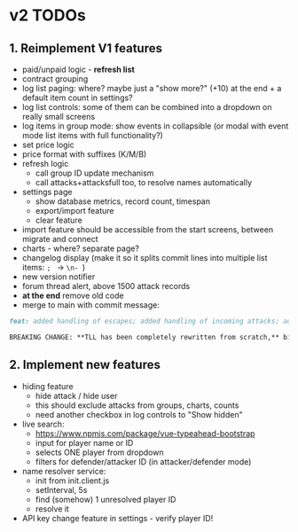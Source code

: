 # v2 TODOs

## 1. Reimplement V1 features

- paid/unpaid logic - **refresh list**
- contract grouping
- log list paging: where? maybe just a "show more?" (+10) at the end + a default item count in settings?
- log list controls: some of them can be combined into a dropdown on really small screens
- log items in group mode: show events in collapsible (or modal with event mode list items with full functionality?)
- set price logic
- price format with suffixes (K/M/B)
- refresh logic
	- call group ID update mechanism
	- call attacks+attacksfull too, to resolve names automatically
- settings page
	- show database metrics, record count, timespan
	- export/import feature
	- clear feature
- import feature should be accessible from the start screens, between migrate and connect
- charts - where? separate page?
- changelog display (make it so it splits commit lines into multiple list items: `; ` -> `\n- `)
- new version notifier
- forum thread alert, above 1500 attack records
- **at the end** remove old code
- merge to main with commit message:

```md
feat: added handling of escapes; added handling of incoming attacks; added auto name resolving; redesigned UI is better optimized for smaller screens; [...]

BREAKING CHANGE: **TLL has been completely rewritten from scratch,** biggest change is that it now uses IndexedDB to store attacks and resolved names.
```


## 2. Implement new features

- hiding feature
	- hide attack / hide user
	- this should exclude attacks from groups, charts, counts
	- need another checkbox in log controls to "Show hidden"
- live search:
	- https://www.npmjs.com/package/vue-typeahead-bootstrap
	- input for player name or ID
	- selects ONE player from dropdown
	- filters for defender/attacker ID (in attacker/defender mode)
- name resolver service:
	- init from init.client.js
	- setInterval, 5s
	- find (somehow) 1 unresolved player ID
	- resolve it
- API key change feature in settings - verify player ID!
